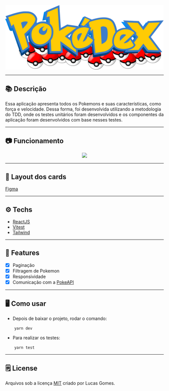 <div align="center">
    <img src="./public/logo.svg" >
</div>

---
## :books: Descrição
Essa aplicação apresenta todos os Pokemons e suas características, como força e velocidade. Dessa forma, foi desenvolvida utilizando a metodologia do TDD, onde os testes unitários foram desenvolvidos e os componentes da aplicação foram desenvolvidos com base nesses testes.

---
## :camera: Funcionamento
<div align="center">
    <img src="./README/pokemon.gif" >
</div>

---
## :art: Layout dos cards
[Figma](https://www.figma.com/community/file/994463883691448327)

---
## :gear: Techs
- [ReactJS](https://react.dev/)
- [Vitest](https://vitest.dev/)
- [Tailwind](https://tailwindcss.com/)

---
## :notebook_with_decorative_cover: Features
- [x] Paginação
- [x] Filtragem de Pokemon
- [x] Responsividade
- [x] Comunicação com a [PokeAPI](https://pokeapi.co/)
---

## :desktop_computer: Como usar
- Depois de baixar o projeto, rodar o comando:
```
    yarn dev
```
- Para realizar os testes:
```
    yarn test
```
---
## :spiral_notepad: License
Arquivos sob a licença [MIT](https://github.com/lucasgomesgp) criado por Lucas Gomes.